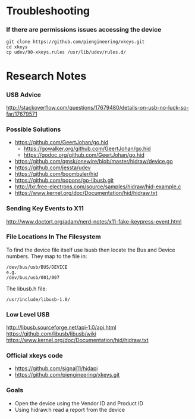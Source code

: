 # Troubleshooting

### If there are permissions issues accessing the device

```shell
git clone https://github.com/piengineering/xkeys.git
cd xkeys
cp udev/90-xkeys.rules /usr/lib/udev/rules.d/
```

# Research Notes

### USB Advice

http://stackoverflow.com/questions/17679480/details-on-usb-no-luck-so-far/17679571


### Possible Solutions

* https://github.com/GeertJohan/go.hid
    * https://gowalker.org/github.com/GeertJohan/go.hid
    * https://godoc.org/github.com/GeertJohan/go.hid
* https://github.com/qmsk/onewire/blob/master/hidraw/device.go
* https://github.com/jessta/udev
* https://github.com/boombuler/hid
* https://github.com/popons/go-libusb.git
* http://lxr.free-electrons.com/source/samples/hidraw/hid-example.c
* https://www.kernel.org/doc/Documentation/hid/hidraw.txt

### Sending Key Events to X11

http://www.doctort.org/adam/nerd-notes/x11-fake-keypress-event.html


### File Locations In The Filesystem

To find the device file itself use lsusb then locate the Bus and Device numbers. They map to the file in:
```shell
/dev/bus/usb/BUS/DEVICE
e.g.
/dev/bus/usb/001/007
```

The libusb.h file:
```shell
/usr/include/libusb-1.0/
```

### Low Level USB

http://libusb.sourceforge.net/api-1.0/api.html
https://github.com/libusb/libusb/wiki
https://www.kernel.org/doc/Documentation/hid/hidraw.txt

### Official xkeys code

* https://github.com/signal11/hidapi
* https://github.com/piengineering/xkeys.git


### Goals

* Open the device using the Vendor ID and Product ID
* Using hidraw.h read a report from the device